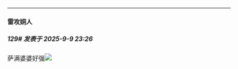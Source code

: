 ﻿
*****

####  雷攻姛人  
##### 129#       发表于 2025-9-9 23:26

萨满婆婆好强<img src="https://static.stage1st.com/image/smiley/face2017/169.gif" referrerpolicy="no-referrer">

